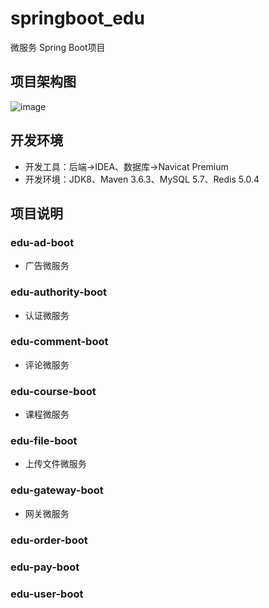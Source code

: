 # springboot_edu
微服务 Spring Boot项目

## 项目架构图
![image](https://user-images.githubusercontent.com/16054555/183021828-222360e8-0ab9-4175-8b1a-d7715c166a7f.png)


## 开发环境
- 开发工具：后端->IDEA、数据库->Navicat Premium
- 开发环境：JDK8、Maven 3.6.3、MySQL 5.7、Redis 5.0.4

## 项目说明
### edu-ad-boot
- 广告微服务

### edu-authority-boot
- 认证微服务

### edu-comment-boot
- 评论微服务

### edu-course-boot
- 课程微服务

### edu-file-boot
- 上传文件微服务

### edu-gateway-boot
- 网关微服务

### edu-order-boot
### edu-pay-boot
### edu-user-boot

